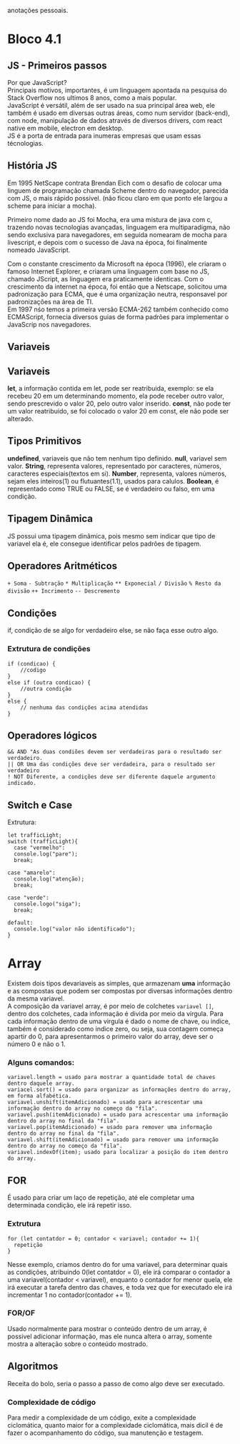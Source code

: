anotações pessoais.

# Bloco 4.1

## JS - Primeiros passos

Por que JavaScript? <br>
Principais motivos, importantes, é um linguagem apontada na pesquisa do Stack Overflow nos ultimos 8 anos, como a mais popular.<br>
JavaScript é versátil, além de ser usado na sua principal área web, ele também é usado em diversas outras áreas, como num servidor (back-end), com node, manipulação de dados através de diversos drivers, com react native em mobile, electron em desktop. <br>
JS é a porta de entrada para inumeras empresas que usam essas técnologias. <br>

## História JS

Em 1995 NetScape contrata Brendan Eich com o desafio de colocar uma linguem de programação chamada Scheme dentro do navegador, parecida com JS, o mais rápido possivel. (não ficou claro em que ponto ele largou a scheme para iniciar a mocha). <br>

Primeiro nome dado ao JS foi Mocha, era uma mistura de java com c, trazendo novas tecnologias avançadas, linguagem era multiparadigma, não sendo exclusiva para navegadores, em seguida nomearam de mocha para livescript, e depois com o sucesso de Java na época, foi finalmente nomeado JavaScript.

Com o constante crescimento da Microsoft na época (1996), ele criaram o famoso Internet Explorer, e criaram uma linguagem com base no JS, chamado JScript, as linguagem era praticamente identicas.
Com o crescimento da internet na época, foi então que a Netscape, solicitou uma padronização para ECMA, que é uma organização neutra, responsavel por padronizações na área de TI. <br>
Em 1997 nśo temos a primeira versão ECMA-262 também conhecido como ECMAScript, fornecia diversos guias de forma padrões para implementar o JavaScrip nos navegadores.

## Variaveis

## Variaveis

**let**, a informação contida em let, pode ser reatribuida, exemplo: se ela recebeu 20 em um determinando momento, ela pode receber outro valor, sendo prescrevido o valor 20, pelo outro valor inserido.
**const**, não pode ter um valor reatribuido, se foi colocado o valor 20 em const, ele não pode ser alterado.

## Tipos Primitivos

**undefined**, variaveis que não tem nenhum tipo definido.
**null**, variavel sem valor.
**String**,  representa valores, representado por caracteres, números, caracteres especiais(textos em si).
**Number**, representa, valores números, sejam eles inteiros(1) ou flutuantes(1.1), usados para calulos.
**Boolean**, é representado como TRUE ou FALSE, se é verdadeiro ou falso, em uma condição.

## Tipagem Dinâmica

JS possui uma tipagem dinâmica, pois mesmo sem indicar que tipo de variavel ela é, ele consegue identificar pelos padrões de tipagem.

## Operadores Aritméticos

`+ Soma`
`- Subtração`
`* Multiplicação`
`** Exponecial`
`/ Divisão`
`% Resto da divisão`
`++ Incrimento`
`-- Descremento`

## Condições

if, condição de se algo for verdadeiro
else, se não faça esse outro algo.

### Extrutura de condições

```
if (condicao) {
    //codigo
}
else if (outra condicao) {
    //outra condição
}
else {
    // nenhuma das condições acima atendidas
}
```

## Operadores lógicos

```
&& AND "As duas condiões devem ser verdadeiras para o resultado ser verdadeiro.
|| OR Uma das condições deve ser verdadeira, para o resultado ser verdadeiro
! NOT Diferente, a condições deve ser diferente daquele argumento indicado.
```

## Switch e Case

Extrutura:
```
let trafficLight;
switch (trafficLight){
  case "vermelho":
  console.log("pare");
  break;

case "amarelo":
  console.log("atenção);
  break;

case "verde":
  console.logo("siga");
  break;

default:
  console.log("valor não identificado");
}
```
# Array

Existem dois tipos devariaveis as simples, que armazenam **uma** informação e as compostas que podem ser compostas por diversas informações dentro da mesma variavel. <br>
A composição da variavel array, é por meio de colchetes `variavel []`, dentro dos colchetes, cada informação é divida por meio da vírgula. Para cada informação dentro de uma virgula é dado o nome de chave, ou indice, também é considerado como indice zero, ou seja, sua contagem começa apartir do 0, para apresentarmos o primeiro valor do array, deve ser o número 0 e não o 1.<br>

### Alguns comandos:
```
variavel.length = usado para mostrar a quantidade total de chaves dentro daquele array.
variacel.sort() = usado para organizar as informações dentro do array, em forma alfabética.
variavel.unshift(itemAdicionado) = usado para acrescentar uma informação dentro do array no começo da "fila".
variavel.push(itemAdicionado) = usado para acrescentar uma informação dentro do array no final da "fila".
variavel.pop(itemAdicionado) = usado para remover uma informação dentro do array no final da "fila".
variavel.shift(itemAdicionado) = usado para remover uma informação dentro do array no começo da "fila".
variavel.indexOf(item); usado para localizar a posição do item dentro do array.
```

## FOR

É usado para criar um laço de repetição, até ele completar uma determinada condição, ele irá repetir isso.

### Extrutura
```
for (let contatdor = 0; contador < variavel; contador += 1){
  repetição
}
```
Nesse exemplo, criamos dentro do for uma variavel, para determinar quais as condições, atribuindo 0(let contatdor = 0), ele irá comparar o contador a uma variavel(contador < variavel), enquanto o contador for menor quela, ele irá executar a tarefa dentro das chaves, e toda vez que for executado ele irá incrementar 1 no contador(contador += 1).

### FOR/OF

Usado normalmente para mostrar o conteúdo dentro de um array, é possivel adicionar informação, mas ele nunca altera o array, somente mostra a alteração sobre o conteúdo mostrado.

## Algoritmos

Receita do bolo, seria o passo a passo de como algo deve ser executado.

### Complexidade de código

Para medir a complexidade de um código, exite a complexidade ciclomática, quanto maior for a complexidade ciclomática, mais dicil é de fazer o acompanhamento do código, sua manutenção e testagem.
